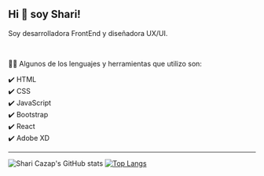 ## Hi 👋 soy Shari!

<!--
**SharonCazap/SharonCazap** is a ✨ _special_ ✨ repository because its `README.md` (this file) appears on your GitHub profile. -->

Soy desarrolladora FrontEnd y diseñadora UX/UI. 

<br />

👩‍💻 Algunos de los lenguajes y herramientas que utilizo son:

✔️ HTML
<br />
✔️ CSS
<br />
✔️ JavaScript
<br />
✔️ Bootstrap
<br />
✔️ React
<br />
✔️ Adobe XD
<br />

---

![Shari Cazap's GitHub stats](https://github-readme-stats.vercel.app/api?username=sharoncazap&theme=buefy&show_icons=true&hide_border=true) 
[![Top Langs](https://github-readme-stats.vercel.app/api/top-langs/?username=sharoncazap&layout=compact&theme=buefy&hide_border=true)](https://github.com/sharoncazap/github-readme-stats)
